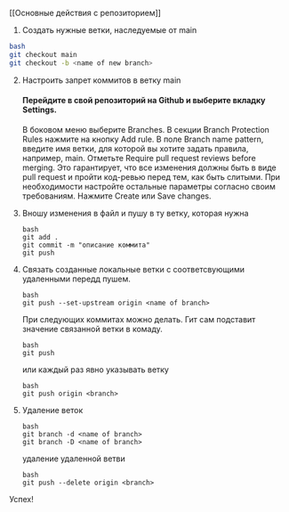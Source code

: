 [[Основные действия с репозиторием]]
1. Создать нужные ветки, наследуемые от main

```bash
bash
git checkout main
git checkout -b <name of new branch>
```
2. Настроить запрет коммитов в ветку main

   #### Перейдите в свой репозиторий на Github и выберите вкладку Settings.
   В боковом меню выберите Branches.
   В секции Branch Protection Rules нажмите на кнопку Add rule.
   В поле Branch name pattern, введите имя ветки, для которой вы хотите задать правила, например, main.
   Отметьте Require pull request reviews before merging. Это гарантирует, что все изменения должны быть в виде pull request и пройти код-ревью перед тем, как быть слитыми.
   При необходимости настройте остальные параметры согласно своим требованиям.
   Нажмите Create или Save changes.
3. Вношу изменения в файл и пушу в ту ветку, которая нужна

   ```
   bash
   git add .
   git commit -m "описание коммита"
   git push
   ```
4. Связать созданные локальные ветки с соответсвующими удаленными передд пушем.

   ```
   bash
   git push --set-upstream origin <name of branch>
   ```
   При следующих коммитах можно делать. Гит сам подставит значение связанной ветки в комаду.

   ```
   bash
   git push
   ```
   или каждый раз явно указывать ветку
   ```
   bash
   git push origin <branch>
   ```

5. Удаление веток

   ```
   bash
   git branch -d <name of branch>
   git branch -D <name of branch>
   ```

   удаление удаленной ветви

   ```
   bash
   git push --delete origin <branch>

   ```

Успех!
